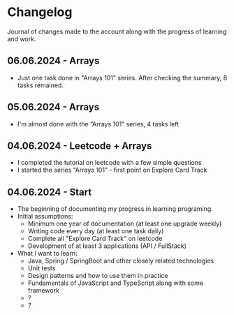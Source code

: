 # Changelog
Journal of changes made to the account along with the progress of learning and work.


## 06.06.2024 - Arrays
- Just one task done in "Arrays 101" series. After checking the summary, 8 tasks remained.

## 05.06.2024 - Arrays
- I'm almost done with the “Arrays 101” series, 4 tasks left

## 04.06.2024 - Leetcode + Arrays
- I completed the tutorial on leetcode with a few simple questions
- I started the series “Arrays 101” - first point on Explore Card Track

## 04.06.2024 - Start 
- The beginning of documenting my progress in learning programing.
- Initial assumptions:
  - Minimum one year of documentation (at least one upgrade weekly)
  - Writing code every day (at least one task daily)
  - Complete all "Explore Card Track" on leetcode
  - Development of at least 3 applications (API / FullStack)
- What I want to learn:
  - Java, Spring / SpringBoot and other closely related technologies
  - Unit tests
  - Design patterns and how to use them in practice
  - Fundamentals of JavaScript and TypeScript along with some framework
  - ?
  - ?
